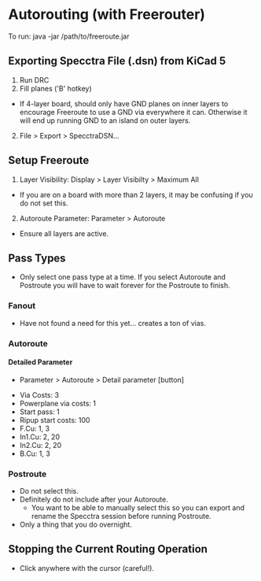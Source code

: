 # Autorouting (with Freerouter)
To run:
java -jar /path/to/freeroute.jar

## Exporting Specctra File (.dsn) from KiCad 5
1. Run DRC
1. Fill planes ('B' hotkey)
  * If 4-layer board, should only have GND planes on inner layers to 
    encourage Freeroute to use a GND via everywhere it can. Otherwise it will
    end up running GND to an island on outer layers.
2. File > Export > SpecctraDSN...

## Setup Freeroute
1. Layer Visibility: Display > Layer Visibilty > Maximum All
  - If you are on a board with more than 2 layers, it may be confusing if you
    do not set this.
2. Autoroute Parameter: Parameter > Autoroute
  - Ensure all layers are active.

## Pass Types
* Only select one pass type at a time. If you select Autoroute and
  Postroute you will have to wait forever for the Postroute to finish.
### Fanout
* Have not found a need for this yet... creates a ton of vias.

### Autoroute
#### Detailed Parameter
* Parameter > Autoroute > Detail parameter [button]
- Via Costs: 3
- Powerplane via costs: 1
- Start pass: 1
- Ripup start costs: 100
- F.Cu:   1, 3
- In1.Cu: 2, 20
- In2.Cu: 2, 20
- B.Cu:   1, 3

### Postroute
* Do not select this.
* Definitely do not include after your Autoroute.
  - You want to be able to manually select this so you can export and rename
    the Specctra session before running Postroute.
* Only a thing that you do overnight.

## Stopping the Current Routing Operation
* Click anywhere with the cursor (careful!).

